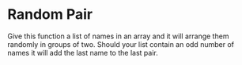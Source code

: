 # Random Pair
Give this function a list of names in an array and it will arrange them randomly in groups of two. Should your list contain an odd number of names it will add the last name to the last pair.

